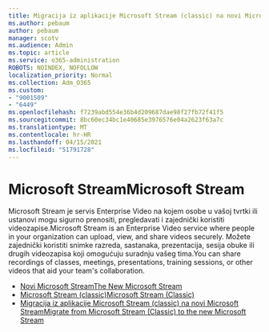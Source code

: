 ```yaml
---
title: Migracija iz aplikacije Microsoft Stream (classic) na novi Microsoft Stream
ms.author: pebaum
author: pebaum
manager: scotv
ms.audience: Admin
ms.topic: article
ms.service: o365-administration
ROBOTS: NOINDEX, NOFOLLOW
localization_priority: Normal
ms.collection: Adm_O365
ms.custom:
- "9001509"
- "6449"
ms.openlocfilehash: f7239abd554e36b4d209687dae98f27fb72f41f5
ms.sourcegitcommit: 8bc60ec34bc1e40685e3976576e04a2623f63a7c
ms.translationtype: MT
ms.contentlocale: hr-HR
ms.lasthandoff: 04/15/2021
ms.locfileid: "51791728"
---
```

# <a name="microsoft-stream"></a><span data-ttu-id="53b68-102">Microsoft Stream</span><span class="sxs-lookup"><span data-stu-id="53b68-102">Microsoft Stream</span></span>

<span data-ttu-id="53b68-103">Microsoft Stream je servis Enterprise Video na kojem osobe u vašoj tvrtki ili ustanovi mogu sigurno prenositi, pregledavati i zajednički koristiti videozapise.</span><span class="sxs-lookup"><span data-stu-id="53b68-103">Microsoft Stream is an Enterprise Video service where people in your organization can upload, view, and share videos securely.</span></span> <span data-ttu-id="53b68-104">Možete zajednički koristiti snimke razreda, sastanaka, prezentacija, sesija obuke ili drugih videozapisa koji omogućuju suradnju vašeg tima.</span><span class="sxs-lookup"><span data-stu-id="53b68-104">You can share recordings of classes, meetings, presentations, training sessions, or other videos that aid your team's collaboration.</span></span>  

- [<span data-ttu-id="53b68-105">Novi Microsoft Stream</span><span class="sxs-lookup"><span data-stu-id="53b68-105">The New Microsoft Stream</span></span>](https://docs.microsoft.com/stream/new-stream)
- [<span data-ttu-id="53b68-106">Microsoft Stream (classic)</span><span class="sxs-lookup"><span data-stu-id="53b68-106">Microsoft Stream (Classic)</span></span>](https://docs.microsoft.com/stream/overview)
- [<span data-ttu-id="53b68-107">Migracija iz aplikacije Microsoft Stream (classic) na novi Microsoft Stream</span><span class="sxs-lookup"><span data-stu-id="53b68-107">Migrate from Microsoft Stream (Classic) to the new Microsoft Stream</span></span>](https://docs.microsoft.com/stream/classic-migration)